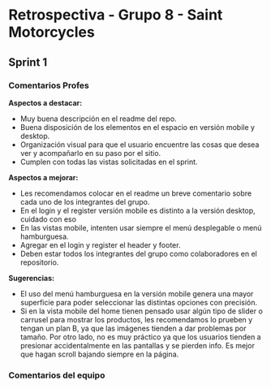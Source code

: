 # Retrospectiva - Grupo 8 - Saint Motorcycles

## Sprint 1
### Comentarios Profes

**Aspectos a destacar:**
- Muy buena descripción en el readme del repo.
- Buena disposición de los elementos en el espacio en versión mobile y desktop.
- Organización visual para que el usuario encuentre las cosas que desea ver y acompañarlo en su paso por el sitio.
- Cumplen con todas las vistas solicitadas en el sprint.

**Aspectos a mejorar:**
- Les recomendamos colocar en el readme un breve comentario sobre cada uno de los integrantes del grupo.
- En el login y el register versión mobile es distinto a la versión desktop, cuidado con eso
- En las vistas mobile, intenten usar siempre el menú desplegable o menú hamburguesa.
- Agregar en el login y register el header y footer.
- Deben estar todos los integrantes del grupo como colaboradores en el repositorio.

**Sugerencias:**
- El uso del menú hamburguesa en la versión mobile genera una mayor superficie para poder seleccionar las distintas opciones con precisión.
- Si en la vista mobile del home tienen pensado usar algún tipo de slider o carrusel para mostrar los productos, les recomendamos lo prueben y tengan un plan B, ya que las imágenes tienden a dar problemas por tamaño. Por otro lado, no es muy práctico ya que los usuarios tienden a presionar accidentalmente en las pantallas y se pierden info. Es mejor que hagan scroll bajando siempre en la página.

### Comentarios del equipo

